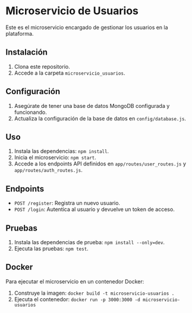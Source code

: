 # Microservicio de Usuarios

Este es el microservicio encargado de gestionar los usuarios en la plataforma.

## Instalación

1. Clona este repositorio.
2. Accede a la carpeta `microservicio_usuarios`.

## Configuración

1. Asegúrate de tener una base de datos MongoDB configurada y funcionando.
2. Actualiza la configuración de la base de datos en `config/database.js`.

## Uso

1. Instala las dependencias: `npm install`.
2. Inicia el microservicio: `npm start`.
3. Accede a los endpoints API definidos en `app/routes/user_routes.js` y `app/routes/auth_routes.js`.

## Endpoints

- `POST /register`: Registra un nuevo usuario.
- `POST /login`: Autentica al usuario y devuelve un token de acceso.

## Pruebas

1. Instala las dependencias de prueba: `npm install --only=dev`.
2. Ejecuta las pruebas: `npm test`.

## Docker

Para ejecutar el microservicio en un contenedor Docker:

1. Construye la imagen: `docker build -t microservicio-usuarios .`
2. Ejecuta el contenedor: `docker run -p 3000:3000 -d microservicio-usuarios`
